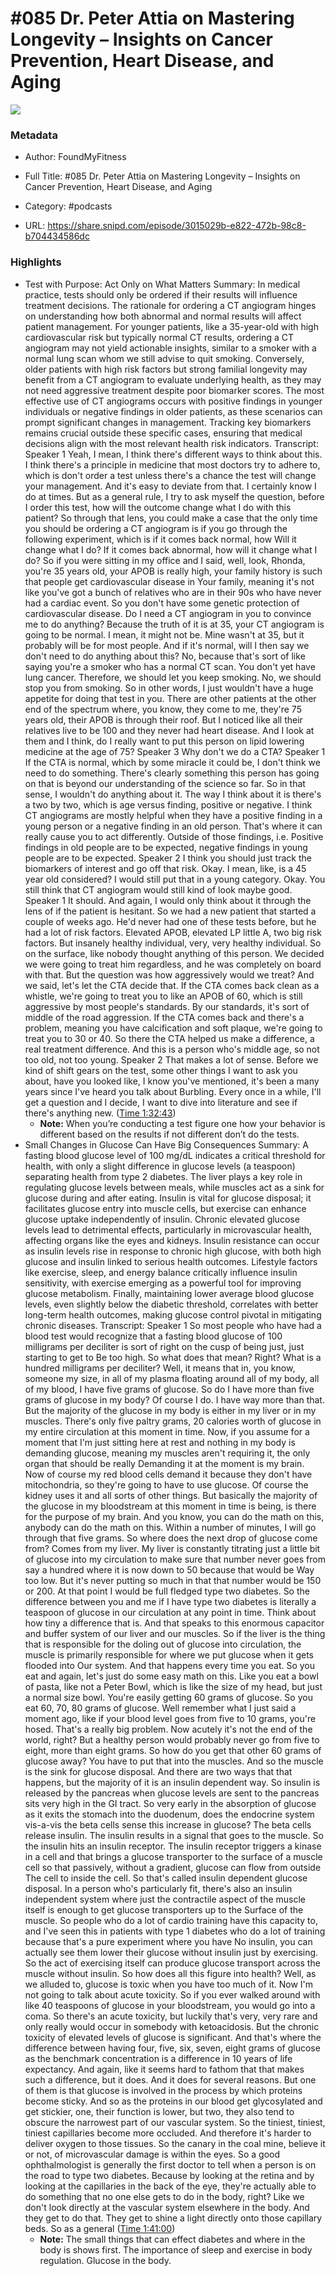 # #085 Dr. Peter Attia on Mastering Longevity – Insights on Cancer Prevention, Heart Disease, and Aging

![](https://wsrv.nl/?url=https%3A%2F%2Fstatic.libsyn.com%2Fp%2Fassets%2Fc%2Fd%2F3%2F6%2Fcd36cb74754e3424%2FFoundMyFitness_3000x3000.png&w=100&h=100)

### Metadata

- Author: FoundMyFitness
- Full Title: #085 Dr. Peter Attia on Mastering Longevity – Insights on Cancer Prevention, Heart Disease, and Aging
- Category: #podcasts



- URL: https://share.snipd.com/episode/3015029b-e822-472b-98c8-b704434586dc

### Highlights

- Test with Purpose: Act Only on What Matters
  Summary:
  In medical practice, tests should only be ordered if their results will influence treatment decisions.
  The rationale for ordering a CT angiogram hinges on understanding how both abnormal and normal results will affect patient management. For younger patients, like a 35-year-old with high cardiovascular risk but typically normal CT results, ordering a CT angiogram may not yield actionable insights, similar to a smoker with a normal lung scan whom we still advise to quit smoking.
  Conversely, older patients with high risk factors but strong familial longevity may benefit from a CT angiogram to evaluate underlying health, as they may not need aggressive treatment despite poor biomarker scores.
  The most effective use of CT angiograms occurs with positive findings in younger individuals or negative findings in older patients, as these scenarios can prompt significant changes in management.
  Tracking key biomarkers remains crucial outside these specific cases, ensuring that medical decisions align with the most relevant health risk indicators.
  Transcript:
  Speaker 1
  Yeah, I mean, I think there's different ways to think about this. I think there's a principle in medicine that most doctors try to adhere to, which is don't order a test unless there's a chance the test will change your management. And it's easy to deviate from that. I certainly know I do at times. But as a general rule, I try to ask myself the question, before I order this test, how will the outcome change what I do with this patient? So through that lens, you could make a case that the only time you should be ordering a CT angiogram is if you go through the following experiment, which is if it comes back normal, how Will it change what I do? If it comes back abnormal, how will it change what I do? So if you were sitting in my office and I said, well, look, Rhonda, you're 35 years old, your APOB is really high, your family history is such that people get cardiovascular disease in Your family, meaning it's not like you've got a bunch of relatives who are in their 90s who have never had a cardiac event. So you don't have some genetic protection of cardiovascular disease. Do I need a CT angiogram in you to convince me to do anything? Because the truth of it is at 35, your CT angiogram is going to be normal. I mean, it might not be. Mine wasn't at 35, but it probably will be for most people. And if it's normal, will I then say we don't need to do anything about this? No, because that's sort of like saying you're a smoker who has a normal CT scan. You don't yet have lung cancer. Therefore, we should let you keep smoking. No, we should stop you from smoking. So in other words, I just wouldn't have a huge appetite for doing that test in you. There are other patients at the other end of the spectrum where, you know, they come to me, they're 75 years old, their APOB is through their roof. But I noticed like all their relatives live to be 100 and they never had heart disease. And I look at them and I think, do I really want to put this person on lipid lowering medicine at the age of 75?
  Speaker 3
  Why don't we do a CTA?
  Speaker 1
  If the CTA is normal, which by some miracle it could be, I don't think we need to do something. There's clearly something this person has going on that is beyond our understanding of the science so far. So in that sense, I wouldn't do anything about it. The way I think about it is there's a two by two, which is age versus finding, positive or negative. I think CT angiograms are mostly helpful when they have a positive finding in a young person or a negative finding in an old person. That's where it can really cause you to act differently. Outside of those findings, i.e. Positive findings in old people are to be expected, negative findings in young people are to be expected.
  Speaker 2
  I think you should just track the biomarkers of interest and go off that risk. Okay. I mean, like, is a 45 year old considered? I would still put that in a young category. Okay. You still think that CT angiogram would still kind of look maybe good.
  Speaker 1
  It should. And again, I would only think about it through the lens of if the patient is hesitant. So we had a new patient that started a couple of weeks ago. He'd never had one of these tests before, but he had a lot of risk factors. Elevated APOB, elevated LP little A, two big risk factors. But insanely healthy individual, very, very healthy individual. So on the surface, like nobody thought anything of this person. We decided we were going to treat him regardless, and he was completely on board with that. But the question was how aggressively would we treat? And we said, let's let the CTA decide that. If the CTA comes back clean as a whistle, we're going to treat you to like an APOB of 60, which is still aggressive by most people's standards. By our standards, it's sort of middle of the road aggression. If the CTA comes back and there's a problem, meaning you have calcification and soft plaque, we're going to treat you to 30 or 40. So there the CTA helped us make a difference, a real treatment difference. And this is a person who's middle age, so not too old, not too young.
  Speaker 2
  That makes a lot of sense. Before we kind of shift gears on the test, some other things I want to ask you about, have you looked like, I know you've mentioned, it's been a many years since I've heard you talk about Burbling. Every once in a while, I'll get a question and I decide, I want to dive into literature and see if there's anything new. ([Time 1:32:43](https://share.snipd.com/snip/8ef46de9-8e76-4067-849e-0e02bf541d2e))
    - **Note:** When you’re conducting a test figure one how your behavior is different based on the results if not different don’t do the tests.
- Small Changes in Glucose Can Have Big Consequences
  Summary:
  A fasting blood glucose level of 100 mg/dL indicates a critical threshold for health, with only a slight difference in glucose levels (a teaspoon) separating health from type 2 diabetes.
  The liver plays a key role in regulating glucose levels between meals, while muscles act as a sink for glucose during and after eating. Insulin is vital for glucose disposal; it facilitates glucose entry into muscle cells, but exercise can enhance glucose uptake independently of insulin.
  Chronic elevated glucose levels lead to detrimental effects, particularly in microvascular health, affecting organs like the eyes and kidneys.
  Insulin resistance can occur as insulin levels rise in response to chronic high glucose, with both high glucose and insulin linked to serious health outcomes.
  Lifestyle factors like exercise, sleep, and energy balance critically influence insulin sensitivity, with exercise emerging as a powerful tool for improving glucose metabolism. Finally, maintaining lower average blood glucose levels, even slightly below the diabetic threshold, correlates with better long-term health outcomes, making glucose control pivotal in mitigating chronic diseases.
  Transcript:
  Speaker 1
  So most people who have had a blood test would recognize that a fasting blood glucose of 100 milligrams per deciliter is sort of right on the cusp of being just, just starting to get to Be too high. So what does that mean? Right? What is a hundred milligrams per deciliter? Well, it means that in, you know, someone my size, in all of my plasma floating around all of my body, all of my blood, I have five grams of glucose. So do I have more than five grams of glucose in my body? Of course I do. I have way more than that. But the majority of the glucose in my body is either in my liver or in my muscles. There's only five paltry grams, 20 calories worth of glucose in my entire circulation at this moment in time. Now, if you assume for a moment that I'm just sitting here at rest and nothing in my body is demanding glucose, meaning my muscles aren't requiring it, the only organ that should be really Demanding it at the moment is my brain. Now of course my red blood cells demand it because they don't have mitochondria, so they're going to have to use glucose. Of course the kidney uses it and all sorts of other things. But basically the majority of the glucose in my bloodstream at this moment in time is being, is there for the purpose of my brain. And you know, you can do the math on this, anybody can do the math on this. Within a number of minutes, I will go through that five grams. So where does the next drop of glucose come from? Comes from my liver. My liver is constantly titrating just a little bit of glucose into my circulation to make sure that number never goes from say a hundred where it is now down to 50 because that would be Way too low. But it's never putting so much in that that number would be 150 or 200. At that point I would be full fledged type two diabetes. So the difference between you and me if I have type two diabetes is literally a teaspoon of glucose in our circulation at any point in time. Think about how tiny a difference that is. And that speaks to this enormous capacitor and buffer system of our liver and our muscles. So if the liver is the thing that is responsible for the doling out of glucose into circulation, the muscle is primarily responsible for where we put glucose when it gets flooded into Our system. And that happens every time you eat. So you eat and again, let's just do some easy math on this. Like you eat a bowl of pasta, like not a Peter Bowl, which is like the size of my head, but just a normal size bowl. You're easily getting 60 grams of glucose. So you eat 60, 70, 80 grams of glucose. Well remember what I just said a moment ago, like if your blood level goes from five to 10 grams, you're hosed. That's a really big problem. Now acutely it's not the end of the world, right? But a healthy person would probably never go from five to eight, more than eight grams. So how do you get that other 60 grams of glucose away? You have to put that into the muscles. And so the muscle is the sink for glucose disposal. And there are two ways that that happens, but the majority of it is an insulin dependent way. So insulin is released by the pancreas when glucose levels are sent to the pancreas sits very high in the GI tract. So very early in the absorption of glucose as it exits the stomach into the duodenum, does the endocrine system vis-a-vis the beta cells sense this increase in glucose? The beta cells release insulin. The insulin results in a signal that goes to the muscle. So the insulin hits an insulin receptor. The insulin receptor triggers a kinase in a cell and that brings a glucose transporter to the surface of a muscle cell so that passively, without a gradient, glucose can flow from outside The cell to inside the cell. So that's called insulin dependent glucose disposal. In a person who's particularly fit, there's also an insulin independent system where just the contractile aspect of the muscle itself is enough to get glucose transporters up to the Surface of the muscle. So people who do a lot of cardio training have this capacity to, and I've seen this in patients with type 1 diabetes who do a lot of training because that's a pure experiment where you have No insulin, you can actually see them lower their glucose without insulin just by exercising. So the act of exercising itself can produce glucose transport across the muscle without insulin. So how does all this figure into health? Well, as we alluded to, glucose is toxic when you have too much of it. Now I'm not going to talk about acute toxicity. So if you ever walked around with like 40 teaspoons of glucose in your bloodstream, you would go into a coma. So there's an acute toxicity, but luckily that's very, very rare and only really would occur in somebody with ketoacidosis. But the chronic toxicity of elevated levels of glucose is significant. And that's where the difference between having four, five, six, seven, eight grams of glucose as the benchmark concentration is a difference in 10 years of life expectancy. And again, like it seems hard to fathom that that makes such a difference, but it does. And it does for several reasons. But one of them is that glucose is involved in the process by which proteins become sticky. And so as the proteins in our blood get glycosylated and get stickier, one, their function is lower, but two, they also tend to obscure the narrowest part of our vascular system. So the tiniest, tiniest, tiniest capillaries become more occluded. And therefore it's harder to deliver oxygen to those tissues. So the canary in the coal mine, believe it or not, of microvascular damage is within the eyes. So a good ophthalmologist is generally the first doctor to tell when a person is on the road to type two diabetes. Because by looking at the retina and by looking at the capillaries in the back of the eye, they're actually able to do something that no one else gets to do in the body, right? Like we don't look directly at the vascular system elsewhere in the body. And they get to do that. They get to shine a light directly onto those capillary beds. So as a general ([Time 1:41:00](https://share.snipd.com/snip/829603f4-a6e9-476a-9f08-4d0cadcb85f6))
    - **Note:** The small things that can effect diabetes and where in the body is shows first. The importance of sleep and exercise in body regulation. Glucose in the body.

